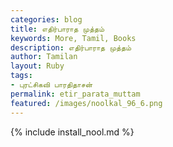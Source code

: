 ```yaml
---  
categories: blog  
title: எதிர்பாராத முத்தம்
keywords: More, Tamil, Books  
description: எதிர்பாராத முத்தம்
author: Tamilan  
layout: Ruby  
tags:     
- புரட்சிகவி பாரதிதாசன்
permalink: etir_parata_muttam  
featured: /images/noolkal_96_6.png  
---  
```

{% include install_nool.md %}  
